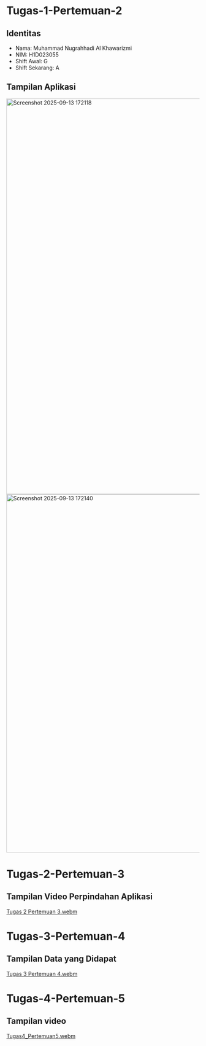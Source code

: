 ﻿# Tugas-1-Pertemuan-2

## Identitas 
- Nama: Muhammad Nugrahhadi Al Khawarizmi
- NIM: H1D023055
- Shift Awal: G
- Shift Sekarang: A

## Tampilan Aplikasi
<img width="717" height="1030" alt="Screenshot 2025-09-13 172118" src="https://github.com/user-attachments/assets/0eef3201-9bf7-48fc-889d-c0a21649fc16" />
<img width="593" height="933" alt="Screenshot 2025-09-13 172140" src="https://github.com/user-attachments/assets/818e46de-ff1a-47ef-b901-082800e6ec17" />


# Tugas-2-Pertemuan-3
## Tampilan Video Perpindahan Aplikasi
[Tugas 2 Pertemuan 3.webm](https://github.com/user-attachments/assets/160249a6-879f-49c4-99a3-3689619db105)

# Tugas-3-Pertemuan-4
## Tampilan Data yang Didapat
[Tugas 3 Pertemuan 4.webm](https://github.com/user-attachments/assets/3b804368-b3b8-4c56-bd1b-ab36e69e542e)

# Tugas-4-Pertemuan-5
## Tampilan video
[Tugas4_Pertemuan5.webm](https://github.com/user-attachments/assets/e5001e74-084b-480c-8a27-3d1119593f00)
